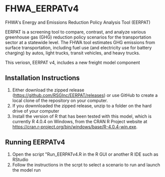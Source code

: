 # FHWA_EERPATv4
FHWA's Energy and Emissions Reduction Policy Analysis Tool (EERPAT)

EERPAT is a screening tool to compare, contrast, and analyze various greenhouse gas (GHG) reduction policy scenarios for the transportation sector at a statewide level. The FHWA tool estimates GHG emissions from surface transportation, including fuel use (and electricity use for battery charging) by autos, light trucks, transit vehicles, and heavy trucks.

This veriosn, EERPAT v4, includes a new freight model component

## Installation Instructions

1. Either download the zipped release (https://github.com/RSGInc/EERPAT/releases) or use GitHub to create a local clone of the repository on your computer.
2. If you downnloaded the zipped release, unzip to a folder on the hard drive of your computer
3. Install the version of R that has been tested with this model, which is currently R 4.0.4 on Windows, from the CRAN R Project website at https://cran.r-project.org/bin/windows/base/R-4.0.4-win.exe.

## Running EERPATv4

1. Open the script "Run_EERPATv4.R in the R GUI or another R IDE such as RStudio
2. Follow the instructions in the scrpt to select a scenario to run and launch the model run
